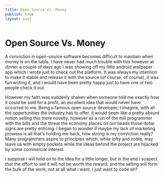```yaml
---
title: Open Source Vs. Money
publish: true
layout: post
---
```

# Open Source Vs. Money
A conviction in open-source software becomes difficult to maintain when money
is on the table. I have never had much trouble with this however at
dinner a couple of days ago i was showing off my little android wallpaper app 
which i wrote just to check out the platform. It was always my intention to 
make it 
stable and release it with the source (of course, of course), it was fun 
writing it, and i would have been pretty happy just to have one or two people 
check it out.

However my faith was suddenly shaken when someone told me exactly how it could 
be sold for a profit, an excellent idea that would never have occurred to me. 
Being a famous open source developer, i imagine, with all the oppertunities the
industry has to offer, it would seem like a pretty absurd notion selling this
mere novelty, however as a run of the mill programmer with the bills and the
threat the economy places on our heads those dollar signs are pretty enticing.
I began to wonder if maybe my lack of marketing prowess is all that's holding 
me back, how strong is my conviction really? Many programmers aspire to
principles which, while lofty and noble, may leave us with empty pockets while
the ideas behind the project are hijacked by some commercial interest.

I suppose i will hold on to the idea for a little longer, but in the end i 
suspect that the effort to sell it will not be worth the reward, and the 
selling will form the bulk of the work, not at all what i want. I just want to
code eh?




